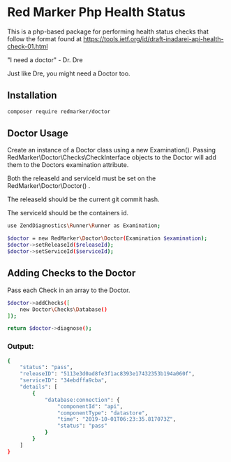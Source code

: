 # Red Marker Php Health Status

This is a php-based package for performing health status checks that follow the format found  at https://tools.ietf.org/id/draft-inadarei-api-health-check-01.html

"I need a doctor" - Dr. Dre

Just like Dre, you might need a Doctor too.

## Installation

``` bash
composer require redmarker/doctor
```

## Doctor Usage

Create an instance of a Doctor class using a new Examination(). 
Passing RedMarker\Doctor\Checks\CheckInterface objects to the Doctor will add them to the Doctors examination attribute.


Both the releaseId and serviceId must be set on the RedMarker\Doctor\Doctor() .

The releaseId should be the current git commit hash.

The serviceId should be the containers id.

``` bash
use ZendDiagnostics\Runner\Runner as Examination;

$doctor = new RedMarker\Doctor\Doctor(Examination $examination);
$doctor->setReleaseId($releaseId);
$doctor->setServiceId($serviceId);
```

## Adding Checks to the Doctor

Pass each Check in an array to the Doctor.

``` bash
$doctor->addChecks([ 
    new Doctor\Checks\Database()
]);

return $doctor->diagnose();
```

### Output:
``` bash
{
    "status": "pass",
    "releaseID": "5113e3d0ad8fe3f1ac8393e17432353b194a060f",
    "serviceID": "34ebdffa9cba",
    "details": [
        {
            "database:connection": {
                "componentId": "api",
                "componentType": "datastore",
                "time": "2019-10-01T06:23:35.817073Z",
                "status": "pass"
            }
        }
    ]
}
